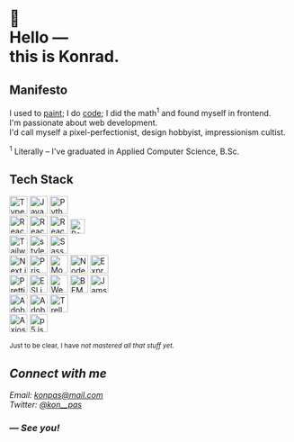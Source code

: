 <h1>
  🌱 <br />
  Hello &mdash; <br />
  this is Konrad.
</h1>

## Manifesto

I used to [paint](https://www.deviantart.com/kon-pas); I do [code](https://github.com/kon-pas?tab=repositories); I did the math<sup>1</sup> and found myself in frontend. <br/>
I&apos;m passionate about web development. <br />
I&apos;d call myself a pixel-perfectionist, design hobbyist, impressionism cultist.

<sup>1</sup> Literally &ndash; I&apos;ve graduated in Applied Computer Science, B.Sc.

## Tech Stack

<picture>
  <source media="(prefers-color-scheme: dark)" srcset="https://cdn.simpleicons.org/TypeScript/white">
  <source media="(prefers-color-scheme: light)" srcset="https://cdn.simpleicons.org/TypeScript/black">
  <img alt="TypeScript" title="TypeScript" height="32" width="32" src="https://cdn.simpleicons.org/TypeScript/black" />
</picture>
<picture>
  <source media="(prefers-color-scheme: dark)" srcset="https://cdn.simpleicons.org/JavaScript/white">
  <source media="(prefers-color-scheme: light)" srcset="https://cdn.simpleicons.org/JavaScript/black">
  <img alt="JavaScript" title="JavaScript" height="32" width="32" src="https://cdn.simpleicons.org/JavaScript/black" />
</picture>
<picture>
  <source media="(prefers-color-scheme: dark)" srcset="https://cdn.simpleicons.org/Python/white">
  <source media="(prefers-color-scheme: light)" srcset="https://cdn.simpleicons.org/Python/black">
  <img alt="Python" title="Python" height="32" width="32" src="https://cdn.simpleicons.org/Python/black" />
</picture>

<br />

<picture>
  <source media="(prefers-color-scheme: dark)" srcset="https://cdn.simpleicons.org/React/white">
  <source media="(prefers-color-scheme: light)" srcset="https://cdn.simpleicons.org/React/black">
  <img alt="React" title="React" height="32" width="32" src="https://cdn.simpleicons.org/React/black" />
</picture>
<picture>
  <source media="(prefers-color-scheme: dark)" srcset="https://cdn.simpleicons.org/ReactQuery/white">
  <source media="(prefers-color-scheme: light)" srcset="https://cdn.simpleicons.org/ReactQuery/black">
  <img alt="React Query" title="React Query" height="32" width="32" src="https://cdn.simpleicons.org/React Query/black" />
</picture>
<picture>
  <source media="(prefers-color-scheme: dark)" srcset="https://cdn.simpleicons.org/ReactRouter/white">
  <source media="(prefers-color-scheme: light)" srcset="https://cdn.simpleicons.org/ReactRouter/black">
  <img alt="React Router" title="React Router" height="32" width="32" src="https://cdn.simpleicons.org/ReactRouter/black" />
</picture>
<picture>
  <source media="(prefers-color-scheme: dark)" srcset="https://cdn.simpleicons.org/ReactHookForm/white">
  <source media="(prefers-color-scheme: light)" srcset="https://cdn.simpleicons.org/ReactHookForm/black">
  <img alt="React Hook Form" title="React Hook Form" height="26" width="26" padding="3" src="https://cdn.simpleicons.org/ReactHookForm/black" />
</picture>

<br />

<picture>
  <source media="(prefers-color-scheme: dark)" srcset="https://cdn.simpleicons.org/TailwindCSS/white">
  <source media="(prefers-color-scheme: light)" srcset="https://cdn.simpleicons.org/TailwindCSS/black">
  <img alt="TailwindCSS" title="TailwindCSS" height="32" width="32" src="https://cdn.simpleicons.org/TailwindCSS/black" />
</picture>
<picture>
  <source media="(prefers-color-scheme: dark)" srcset="https://cdn.simpleicons.org/styledcomponents/white">
  <source media="(prefers-color-scheme: light)" srcset="https://cdn.simpleicons.org/styledcomponents/black">
  <img alt="styled-components" title="styled-components" height="32" width="32" src="https://cdn.simpleicons.org/styledcomponents/black" />
</picture>
<picture>
  <source media="(prefers-color-scheme: dark)" srcset="https://cdn.simpleicons.org/Sass/white">
  <source media="(prefers-color-scheme: light)" srcset="https://cdn.simpleicons.org/Sass/black">
  <img alt="Sass" title="Sass" height="32" width="32" src="https://cdn.simpleicons.org/Sass/black" />
</picture>

<br />

<picture>
  <source media="(prefers-color-scheme: dark)" srcset="https://cdn.simpleicons.org/Next.js/white">
  <source media="(prefers-color-scheme: light)" srcset="https://cdn.simpleicons.org/Next.js/black">
  <img alt="Next.js" title="Next.js" height="32" width="32" src="https://cdn.simpleicons.org/Next.js/black" />
</picture>
<picture>
  <source media="(prefers-color-scheme: dark)" srcset="https://cdn.simpleicons.org/Prisma/white">
  <source media="(prefers-color-scheme: light)" srcset="https://cdn.simpleicons.org/Prisma/black">
  <img alt="Prisma" title="Prisma" height="32" width="32" src="https://cdn.simpleicons.org/Prisma/black" />
</picture>
<picture>
  <source media="(prefers-color-scheme: dark)" srcset="https://cdn.simpleicons.org/MongoDB/white">
  <source media="(prefers-color-scheme: light)" srcset="https://cdn.simpleicons.org/MongoDB/black">
  <img alt="MongoDB" title="MongoDB" height="32" width="32" src="https://cdn.simpleicons.org/MongoDB/black" />
</picture>
<!-- <picture>
  <source media="(prefers-color-scheme: dark)" srcset="https://cdn.simpleicons.org/GraphQL/white">
  <source media="(prefers-color-scheme: light)" srcset="https://cdn.simpleicons.org/GraphQL/black">
  <img alt="GraphQL" title="GraphQL" height="32" width="32" src="https://cdn.simpleicons.org/GraphQL/black" />
</picture>
<picture>
  <source media="(prefers-color-scheme: dark)" srcset="https://cdn.simpleicons.org/ApolloGraphQL/white">
  <source media="(prefers-color-scheme: light)" srcset="https://cdn.simpleicons.org/ApolloGraphQL/black">
  <img alt="Apollo GraphQL" title="Apollo GraphQL" height="32" width="32" src="https://cdn.simpleicons.org/ApolloGraphQL/black" />
</picture> -->
<picture>
  <source media="(prefers-color-scheme: dark)" srcset="https://cdn.simpleicons.org/Node.js/white">
  <source media="(prefers-color-scheme: light)" srcset="https://cdn.simpleicons.org/Node.js/black">
  <img alt="Node.js" title="Node.js" height="32" width="32" src="https://cdn.simpleicons.org/Node.js/black" />
</picture>
<picture>
  <source media="(prefers-color-scheme: dark)" srcset="https://cdn.simpleicons.org/Express/white">
  <source media="(prefers-color-scheme: light)" srcset="https://cdn.simpleicons.org/Express/black">
  <img alt="Express.js" title="Express.js" height="32" width="32" src="https://cdn.simpleicons.org/Express/black" />
</picture>

<br />

<picture>
  <source media="(prefers-color-scheme: dark)" srcset="https://cdn.simpleicons.org/Prettier/white">
  <source media="(prefers-color-scheme: light)" srcset="https://cdn.simpleicons.org/Prettier/black">
  <img alt="Prettier" title="Prettier" height="32" width="32" src="https://cdn.simpleicons.org/Prettier/black" />
</picture>
<picture>
  <source media="(prefers-color-scheme: dark)" srcset="https://cdn.simpleicons.org/ESLint/white">
  <source media="(prefers-color-scheme: light)" srcset="https://cdn.simpleicons.org/ESLint/black">
  <img alt="ESLint" title="ESLint" height="32" width="32" src="https://cdn.simpleicons.org/ESLint/black" />
</picture>
<picture>
  <source media="(prefers-color-scheme: dark)" srcset="https://cdn.simpleicons.org/Webpack/white">
  <source media="(prefers-color-scheme: light)" srcset="https://cdn.simpleicons.org/Webpack/black">
  <img alt="Webpack" title="Webpack" height="32" width="32" src="https://cdn.simpleicons.org/Webpack/black" />
</picture>
<!-- <picture>
  <source media="(prefers-color-scheme: dark)" srcset="https://cdn.simpleicons.org/Babel/white">
  <source media="(prefers-color-scheme: light)" srcset="https://cdn.simpleicons.org/Babel/black">
  <img alt="Babel" title="Babel" height="32" width="32" src="https://cdn.simpleicons.org/Babel/black" />
</picture> -->
<picture>
  <source media="(prefers-color-scheme: dark)" srcset="https://cdn.simpleicons.org/BEM/white">
  <source media="(prefers-color-scheme: light)" srcset="https://cdn.simpleicons.org/BEM/black">
  <img alt="BEM" title="BEM" height="32" width="32" src="https://cdn.simpleicons.org/BEM/black" />
</picture>
<picture>
  <source media="(prefers-color-scheme: dark)" srcset="https://cdn.simpleicons.org/Jamstack/white">
  <source media="(prefers-color-scheme: light)" srcset="https://cdn.simpleicons.org/Jamstack/black">
  <img alt="Jamstack" title="Jamstack" height="32" width="32" src="https://cdn.simpleicons.org/Jamstack/black" />
</picture>

<br />

<picture>
  <source media="(prefers-color-scheme: dark)" srcset="https://cdn.simpleicons.org/AdobeIllustrator/white">
  <source media="(prefers-color-scheme: light)" srcset="https://cdn.simpleicons.org/AdobeIllustrator/black">
  <img alt="Adobe Illustrator" title="Adobe Illustrator" height="32" width="32" src="https://cdn.simpleicons.org/AdobeIllustrator/black" />
</picture>
<picture>
  <source media="(prefers-color-scheme: dark)" srcset="https://cdn.simpleicons.org/AdobePhotoshop/white">
  <source media="(prefers-color-scheme: light)" srcset="https://cdn.simpleicons.org/AdobePhotoshop/black">
  <img alt="Adobe Photoshop" title="Adobe Photoshop" height="32" width="32" src="https://cdn.simpleicons.org/AdobePhotoshop/black" />
</picture>
<picture>
  <source media="(prefers-color-scheme: dark)" srcset="https://cdn.simpleicons.org/Trello/white">
  <source media="(prefers-color-scheme: light)" srcset="https://cdn.simpleicons.org/Trello/black">
  <img alt="Trello" title="Trello" height="32" width="32" src="https://cdn.simpleicons.org/Trello/black" />
</picture>

<br />

<picture>
  <source media="(prefers-color-scheme: dark)" srcset="https://cdn.simpleicons.org/Axios/white">
  <source media="(prefers-color-scheme: light)" srcset="https://cdn.simpleicons.org/Axios/black">
  <img alt="Axios" title="Axios" height="32" width="32" src="https://cdn.simpleicons.org/Axios/black" />
</picture>
<picture>
  <source media="(prefers-color-scheme: dark)" srcset="https://cdn.simpleicons.org/p5.js/white">
  <source media="(prefers-color-scheme: light)" srcset="https://cdn.simpleicons.org/p5.js/black">
  <img alt="p5.js" title="p5.js" height="32" width="32" src="https://cdn.simpleicons.org/p5.js/black" />
</picture>

<sup>Just to be clear, I have <em>not<em> mastered all that stuff yet.<sup>

## Connect with me

Email: konpas@mail.com <br />
Twitter: [@kon\_\_pas](https://twitter.com/kon__pas) <br />

<!-- [LinkedIn]() -->
<!-- [Discord]() -->

### &mdash; See you!
